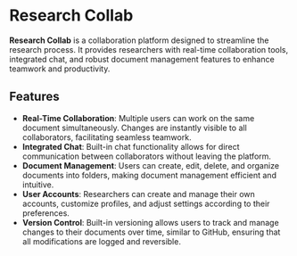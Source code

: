 # Research Collab

**Research Collab** is a collaboration platform designed to streamline the research process. It provides researchers with real-time collaboration tools, integrated chat, and robust document management features to enhance teamwork and productivity.

## Features

- **Real-Time Collaboration**: Multiple users can work on the same document simultaneously. Changes are instantly visible to all collaborators, facilitating seamless teamwork.
- **Integrated Chat**: Built-in chat functionality allows for direct communication between collaborators without leaving the platform.
- **Document Management**: Users can create, edit, delete, and organize documents into folders, making document management efficient and intuitive.
- **User Accounts**: Researchers can create and manage their own accounts, customize profiles, and adjust settings according to their preferences.
- **Version Control**: Built-in versioning allows users to track and manage changes to their documents over time, similar to GitHub, ensuring that all modifications are logged and reversible.

